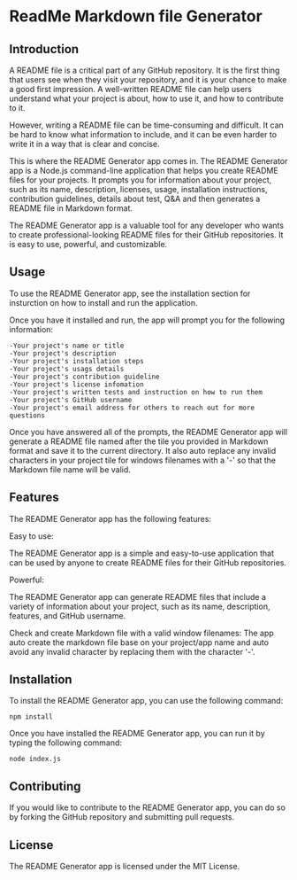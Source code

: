 # ReadMe Markdown file Generator

## Introduction

A README file is a critical part of any GitHub repository. It is the first thing that users see when they visit your repository, and it is your chance to make a good first impression. A well-written README file can help users understand what your project is about, how to use it, and how to contribute to it.

However, writing a README file can be time-consuming and difficult. It can be hard to know what information to include, and it can be even harder to write it in a way that is clear and concise.

This is where the README Generator app comes in. The README Generator app is a Node.js command-line application that helps you create README files for your projects. It prompts you for information about your project, such as its name, description, licenses, usage, installation instructions, contribution guidelines, details about test, Q&A and then generates a README file in Markdown format.

The README Generator app is a valuable tool for any developer who wants to create professional-looking README files for their GitHub repositories. It is easy to use, powerful, and customizable.

## Usage

To use the README Generator app, see the installation section for insturction on how to install and run the application.

Once you have it installed and run, the app will prompt you for the following information:

    -Your project's name or title
    -Your project's description
    -Your project's installation steps
    -Your project's usags details
    -Your project's contribution guideline
    -Your project's license infomation
    -Your project's written tests and instruction on how to run them
    -Your project's GitHub username
    -Your project's email address for others to reach out for more questions

Once you have answered all of the prompts, the README Generator app will generate a README file named after the tile you provided in Markdown format and save it to the current directory. It also auto replace any invalid characters in your project tile for windows filenames with a '-' so that the Markdown file name will be valid.

## Features

The README Generator app has the following features:

Easy to use: 

The README Generator app is a simple and easy-to-use application that can be used by anyone to create README files for their GitHub repositories.

Powerful: 

The README Generator app can generate README files that include a variety of information about your project, such as its name, description, features, and GitHub username.

Check and create Markdown file with a valid window filenames:
The app auto create the markdown file base on your project/app name and auto avoid any invalid character by replacing them with the character '-'. 

## Installation

To install the README Generator app, you can use the following command:

    npm install 

Once you have installed the README Generator app, you can run it by typing the following command:

    node index.js

## Contributing

If you would like to contribute to the README Generator app, you can do so by forking the GitHub repository and submitting pull requests.

## License

The README Generator app is licensed under the MIT License.